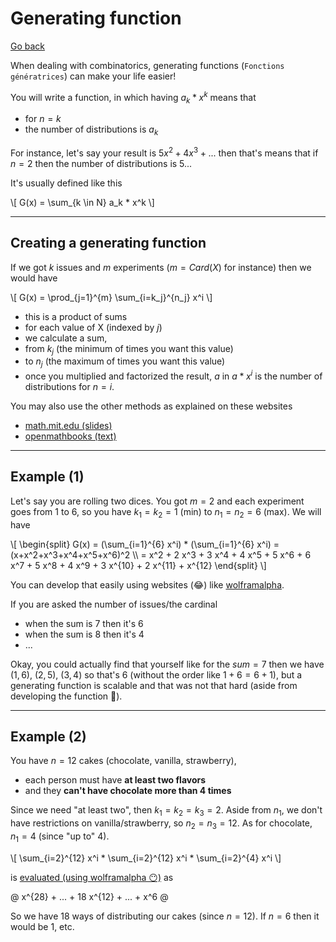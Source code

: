 # Generating function

[Go back](..)

When dealing with combinatorics, generating functions (`Fonctions génératrices`) can make your life easier!

You will write a function, in which having $a_k * x^k$ means that

* for $n=k$
* the number of distributions is $a_k$

For instance, let's say your result is $5 x^2 + 4 x^3 + ...$ then that's means that if $n=2$ then the number of distributions is $5$...

It's usually defined like this

<div>
\[
G(x) = \sum_{k \in N} a_k * x^k
\]
</div>

<hr class="sl">

## Creating a generating function

If we got $k$ issues and $m$ experiments ($m = Card(X)$ for instance) then we would have

<div>
\[
G(x) = \prod_{j=1}^{m} \sum_{i=k_j}^{n_j} x^i
\]
</div>

* this is a product of sums
* for each value of X (indexed by $j$)
* we calculate a sum,
* from $k_j$ (the minimum of times you want this value)
* to $n_j$ (the maximum of times you want this value)
* once you multiplied and factorized the result, $a$ in $a * x^i$ is the number of distributions for $n=i$.

You may also use the other methods as explained on these websites 

* [math.mit.edu (slides)](https://math.mit.edu/research/highschool/primes/materials/2018/conf/15-1%20Manne.pdf)
* [openmathbooks (text)](http://discrete.openmathbooks.org/dmoi2/section-27.html)

<hr class="sl">

## Example (1)

Let's say you are rolling two dices. You got $m=2$ and each experiment goes from $1$ to $6$, so you have $k_1=k_2=1$ (min) to $n_1=n_2=6$ (max). We will have 

<div>
\[
\begin{split}
G(x) = (\sum_{i=1}^{6} x^i) * (\sum_{i=1}^{6} x^i)
= (x+x^2+x^3+x^4+x^5+x^6)^2 \\
= 
x^2 + 
2 x^3 +
3 x^4 + 
4 x^5 + 
5 x^6 + 
6 x^7 + 
5 x^8 + 
4 x^9 + 
3 x^{10} + 
2 x^{11} + 
x^{12}
\end{split}
\]
</div>

You can develop that easily using websites (😂) like [wolframalpha](https://www.wolframalpha.com/input/?i=%28x%2Bx%5E2%2Bx%5E3%2Bx%5E4%2Bx%5E5%2Bx%5E6%29%5E2).

If you are asked the number of issues/the cardinal

* when the sum is $7$ then it's $6$
* when the sum is $8$ then it's $4$
* ...

Okay, you could actually find that yourself like for the $sum=7$ then we have $(1,6),\ (2,5),\ (3,4)$ so that's 6 (without the order like $1+6=6+1$), but a generating function is scalable and that was not that hard (aside from developing the function 😬).

<hr class="sr">

## Example (2)

You have $n=12$ cakes (chocolate, vanilla, strawberry),

* each person must have **at least two flavors**
* and they **can't have chocolate more than 4 times**

Since we need "at least two", then $k_1=k_2=k_3=2$. Aside from $n_1$, we don't have restrictions on vanilla/strawberry, so $n_2=n_3=12$. As for chocolate, $n_1=4$ (since "up to" 4).

<div>
\[
\sum_{i=2}^{12} x^i *
\sum_{i=2}^{12} x^i *
\sum_{i=2}^{4} x^i
\]
</div>

is [evaluated (using wolframalpha 😶)](https://www.wolframalpha.com/input/?i=%28x%5E2%2Bx%5E3%2Bx%5E4%2Bx%5E5%2Bx%5E6%2Bx%5E7%2Bx%5E8%2Bx%5E9%2Bx%5E10%2Bx%5E11%2Bx%5E12%29*%28x%5E2%2Bx%5E3%2Bx%5E4%2Bx%5E5%2Bx%5E6%2Bx%5E7%2Bx%5E8%2Bx%5E9%2Bx%5E10%2Bx%5E11%2Bx%5E12%29%28x%5E2%2Bx%5E3%2Bx%5E4%29) as

@
x^{28} + ... + 18 x^{12} + ... + x^6
@

So we have 18 ways of distributing our cakes (since $n=12$). If $n=6$ then it would be 1, etc.